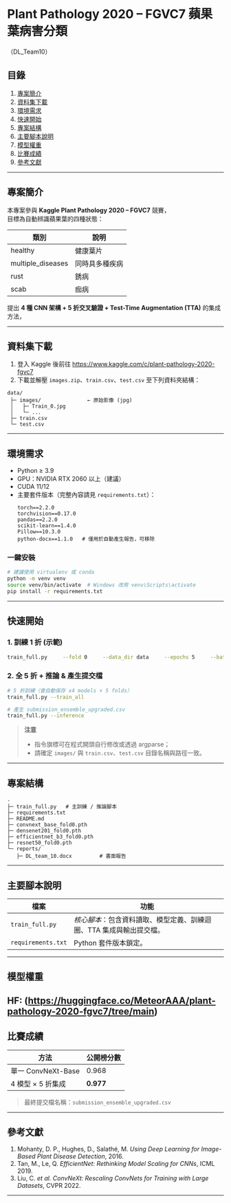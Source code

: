 # Plant Pathology 2020 – FGVC7 蘋果葉病害分類  
（DL_Team10）

## 目錄
1. [專案簡介](#專案簡介)  
2. [資料集下載](#資料集下載)  
3. [環境需求](#環境需求)  
4. [快速開始](#快速開始)  
5. [專案結構](#專案結構)  
6. [主要腳本說明](#主要腳本說明)  
7. [模型權重](#模型權重)  
8. [比賽成績](#比賽成績)  
9. [參考文獻](#參考文獻)

---

## 專案簡介
本專案參與 **Kaggle Plant Pathology 2020 – FGVC7** 競賽，  
目標為自動辨識蘋果葉的四種狀態：

| 類別 | 說明 |
|------|------|
| healthy | 健康葉片 |
| multiple_diseases | 同時具多種疾病 |
| rust | 銹病 |
| scab | 痂病 |

提出 **4 種 CNN 架構 + 5 折交叉驗證 + Test-Time Augmentation (TTA)** 的集成方法， 

---

## 資料集下載
1. 登入 Kaggle 後前往 <https://www.kaggle.com/c/plant-pathology-2020-fgvc7>  
2. 下載並解壓 `images.zip`、`train.csv`、`test.csv` 至下列資料夾結構：

```
data/
 ├─ images/               ← 原始影像 (jpg)
 │   ├─ Train_0.jpg
 │   └─ ...
 ├─ train.csv
 └─ test.csv
```

---

## 環境需求
- Python ≥ 3.9  
- GPU：NVIDIA RTX 2060 以上（建議）  
- CUDA 11/12  
- 主要套件版本（完整內容請見 `requirements.txt`）：
  ```text
  torch==2.2.0
  torchvision==0.17.0
  pandas==2.2.0
  scikit-learn==1.4.0
  Pillow==10.3.0
  python-docx==1.1.0   # 僅用於自動產生報告，可移除
  ```

### 一鍵安裝
```bash
# 建議使用 virtualenv 或 conda
python -m venv venv
source venv/bin/activate  # Windows 改用 venv\Scripts\activate
pip install -r requirements.txt
```

---

## 快速開始

### 1. 訓練 1 折 (示範)
```bash
train_full.py     --fold 0     --data_dir data     --epochs 5     --batch_size 32
```

### 2. 全 5 折 + 推論 & 產生提交檔
```bash
# 5 折訓練（會自動保存 x4 models × 5 folds）
train_full.py --train_all

# 產生 submission_ensemble_upgraded.csv
train_full.py --inference
```

> **注意**  
> - 指令旗標可在程式開頭自行修改或透過 argparse；  
> - 請確定 `images/` 與 `train.csv`、`test.csv` 目錄名稱與路徑一致。

---

## 專案結構
```
.
├─ train_full.py   # 主訓練 / 推論腳本
├─ requirements.txt
├─ README.md
├─ convnext_base_fold0.pth
├─ densenet201_fold0.pth
├─ efficientnet_b3_fold0.pth
├─ resnet50_fold0.pth
└─ reports/
   ├─ DL_team_10.docx         # 書面報告
```

---

## 主要腳本說明

| 檔案 | 功能 |
|------|------|
| `train_full.py` | *核心腳本*：包含資料讀取、模型定義、訓練迴圈、TTA 集成與輸出提交檔。 |
| `requirements.txt`                | Python 套件版本鎖定。 |

---

## 模型權重
 HF: (https://huggingface.co/MeteorAAA/plant-pathology-2020-fgvc7/tree/main)  
---

## 比賽成績
| 方法 | 公開榜分數 |
|------|-----------|
| 單一 ConvNeXt-Base | 0.968 |
| 4 模型 × 5 折集成 | **0.977** |

> 最終提交檔名稱：`submission_ensemble_upgraded.csv`

---

## 參考文獻
1. Mohanty, D. P., Hughes, D., Salathé, M. *Using Deep Learning for Image-Based Plant Disease Detection*, 2016.  
2. Tan, M., Le, Q. *EfficientNet: Rethinking Model Scaling for CNNs*, ICML 2019.  
3. Liu, C. *et al.* *ConvNeXt: Rescaling ConvNets for Training with Large Datasets*, CVPR 2022.  

---

